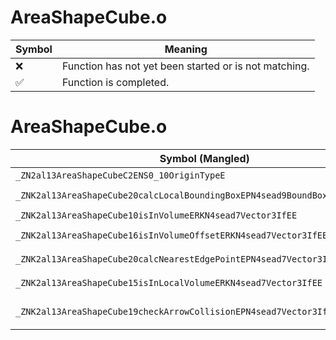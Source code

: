 # AreaShapeCube.o
| Symbol | Meaning 
| ------------- | ------------- 
| :x: | Function has not yet been started or is not matching. 
| :white_check_mark: | Function is completed. 


# AreaShapeCube.o
| Symbol (Mangled) | Symbol (Demangled) | Decompiled? |
| ------------- |  ------------- | ------------- |
| `_ZN2al13AreaShapeCubeC2ENS0_10OriginTypeE` | `al::AreaShapeCube::AreaShapeCube(al::AreaShapeCube::OriginType)` | :x: |
| `_ZNK2al13AreaShapeCube20calcLocalBoundingBoxEPN4sead9BoundBox3IfEE` | `al::AreaShapeCube::calcLocalBoundingBox(sead::BoundBox3<float> *)const` | :x: |
| `_ZNK2al13AreaShapeCube10isInVolumeERKN4sead7Vector3IfEE` | `al::AreaShapeCube::isInVolume(sead::Vector3<float> const&)const` | :x: |
| `_ZNK2al13AreaShapeCube16isInVolumeOffsetERKN4sead7Vector3IfEEf` | `al::AreaShapeCube::isInVolumeOffset(sead::Vector3<float> const&,float)const` | :x: |
| `_ZNK2al13AreaShapeCube20calcNearestEdgePointEPN4sead7Vector3IfEERKS3_` | `al::AreaShapeCube::calcNearestEdgePoint(sead::Vector3<float> *,sead::Vector3<float> const&)const` | :x: |
| `_ZNK2al13AreaShapeCube15isInLocalVolumeERKN4sead7Vector3IfEE` | `al::AreaShapeCube::isInLocalVolume(sead::Vector3<float> const&)const` | :x: |
| `_ZNK2al13AreaShapeCube19checkArrowCollisionEPN4sead7Vector3IfEES4_RKS3_S6_` | `al::AreaShapeCube::checkArrowCollision(sead::Vector3<float> *,sead::Vector3<float> *,sead::Vector3<float> const&,sead::Vector3<float> const&)const` | :x: |
